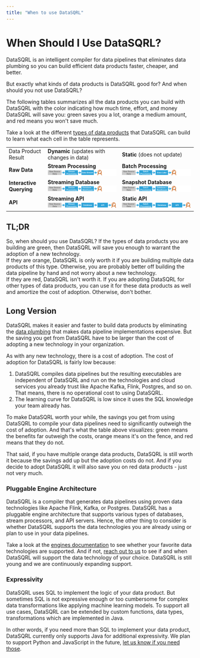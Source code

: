 ```yaml
---
title: "When to use DataSQRL"
---
```


# When Should I Use DataSQRL?

DataSQRL is an intelligent compiler for data pipelines that eliminates data plumbing so you
can build efficient data products faster, cheaper, and better.

But exactly what kinds of data products is DataSQRL good for? And when should you not use DataSQRL?

The following tables summarizes all the data products you can build with DataSQRL with the color indicating how much time, effort, and money DataSQRL will save you: green saves you a lot, orange a medium amount, and red means you won't save much.

Take a look at the different [types of data products](/docs/reference/concepts/data-product#types) that DataSQRL can build to learn what each cell in the table represents.

<table>
    <tr>
        <td>Data Product Result</td>
        <td><strong>Dynamic</strong> (updates with changes in data)</td>
        <td><strong>Static</strong> (does not update)</td>
    </tr>
    <tr>
        <td><strong>Raw Data</strong></td>
        <td className="bg_warning text--center" ><strong>Stream Processing</strong><br />
            <img src="/img/reference/dpTypes1.svg" alt="Streaming Processing Architecture" width="500"/></td>
        <td className="bg_alert  text--center"><strong>Batch Processing</strong><br />
        <img src="/img/reference/dpTypes4.svg" alt="Batch Processing Architecture" width="500"/> </td>
    </tr>
    <tr>
        <td><strong>Interactive Querying</strong></td>
        <td className="bg_success text--center"><strong>Streaming Database</strong><br />
            <img src="/img/reference/dpTypes2.svg" alt="Streaming Database Architecture" width="500"/></td>
        <td className="bg_warning text--center"><strong>Snapshot Database</strong><br />
            <img src="/img/reference/dpTypes5.svg" alt="Snapshot Database Architecture" width="500"/></td>
    </tr>
    <tr>
        <td><strong>API</strong></td>
        <td className="bg_success text--center"><strong>Streaming API</strong><br />
            <img src="/img/reference/dpTypes3.svg" alt="Streaming API Architecture" width="500"/></td>
        <td className="bg_success text--center"><strong>Static API</strong><br />
            <img src="/img/reference/dpTypes6.svg" alt="Static API Architecture" width="500"/></td>
    </tr>
</table>

## TL;DR

So, when should you use DataSQRL? If the types of data products you are building are green, then DataSQRL will save you enough to warrant the adoption of a new technology. <br />
If they are orange, DataSQRL is only worth it if you are building multiple data products of this type. Otherwise, you are probably better off building the data pipeline by hand and not worry about a new technology.  <br />
If they are red, DataSQRL isn't worth it. If you are adopting DataSQRL for other types of data products, you can use it for these data products as well and amortize the cost of adoption. Otherwise, don't bother.

## Long Version

DataSQRL makes it easier and faster to build data products by eliminating the [data plumbing](../why-datasqrl#dataplumbing) that makes data pipeline implementations expensive. But the saving you get from DataSQRL have to be larger than the cost of adopting a new technology in your organization.

As with any new technology, there is a cost of adoption. The cost of adoption for DataSQRL is fairly low because:

1. DataSQRL compiles data pipelines but the resulting executables are independent of DataSQRL and run on the technologies and cloud services you already trust like Apache Kafka, Flink, Postgres, and so on. That means, there is no operational cost to using DataSQRL.
2. The learning curve for DataSQRL is low since it uses the SQL knowledge your team already has.

To make DataSQRL worth your while, the savings you get from using DataSQRL to compile your data pipelines need to significantly outweigh the cost of adoption. And that's what the table above visualizes: green means the benefits far outweigh the costs, orange means it's on the fence, and red means that they do not.

That said, if you have multiple orange data products, DataSQRL is still worth it because the savings add up but the adoption costs do not. And if you decide to adopt DataSQRL it will also save you on red data products - just not very much.

### Pluggable Engine Architecture

DataSQRL is a compiler that generates data pipelines using proven data technologies like Apache Flink, Kafka, or Postgres. DataSQRL has a pluggable engine architecture that supports various types of databases, stream processors, and API servers. Hence, the other thing to consider is whether DataSQRL supports the data technologies you are already using or plan to use in your data pipelines.

Take a look at the [engines documentation](/docs/reference/sqrl/datasqrl-spec#engines) to see whether your favorite data technologies are supported. And if not, [reach out to us](/contact) to see if and when DataSQRL will support the data technology of your choice. DataSQRL is still young and we are continuously expanding support.

### Expressivity

DataSQRL uses SQL to implement the logic of your data product. But sometimes SQL is not expressive enough or too cumbersome for complex data transformations like applying machine learning models. To support all use cases, DataSQRL can be extended by custom functions, data types, transformations which are implemented in Java.

In other words, if you need more than SQL to implement your data product, DataSQRL currently only supports Java for additional expressivity. We plan to support Python and JavaScript in the future, [let us know if you need those](/contact).